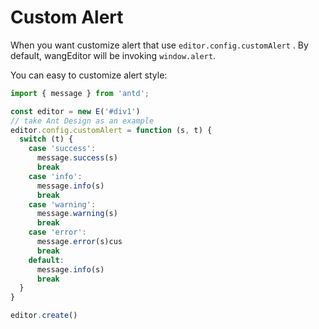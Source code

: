 # Custom Alert

When you want customize alert that use `editor.config.customAlert` . By default, wangEditor will be invoking `window.alert`.

You can easy to customize alert style:

```jsx
import { message } from 'antd';

const editor = new E('#div1')
// take Ant Design as an example
editor.config.customAlert = function (s, t) {
  switch (t) {
    case 'success':
      message.success(s)
      break
    case 'info':
      message.info(s)
      break
    case 'warning':
      message.warning(s)
      break
    case 'error':
      message.error(s)cus
      break
    default:
      message.info(s)
      break
  }
}

editor.create()
```